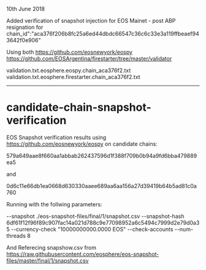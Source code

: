 10th June 2018 

Added verification of snapshot injection for EOS Mainet - post ABP resignation for chain_id":"aca376f206b8fc25a6ed44dbdc66547c36c6c33e3a119ffbeaef943642f0e906"

Using both
https://github.com/eosnewyork/eospy
https://github.com/EOSArgentina/firestarter/tree/master/validator

validation.txt.eosphere.eospy.chain_aca376f2.txt
validation.txt.eosphere.firestarter.chain_aca376f2.txt



--------------------------

# candidate-chain-snapshot-verification

EOS Snapshot verification results using https://github.com/eosnewyork/eospy on candidate chains:

579a649aae8f660aa1abbab262437596d1f388f709b0b94a9fd6bba479889ea5

and

0d6c11e66db1ea0668d630330aaee689aa6aa156a27d39419b64b5ad81c0a760

Running with the follwing parameters:

--snapshot ./eos-snapshot-files/final/1/snapshot.csv --snapshot-hash 6df61f12f96f89c907fac14a021d788c9e77098952a6c5494c7999d2e79d0a35 --currency-check "10000000000.0000 EOS" --check-accounts --num-threads 8

And Referecing snapshow.csv from https://raw.githubusercontent.com/eosphere/eos-snapshot-files/master/final/1/snapshot.csv


